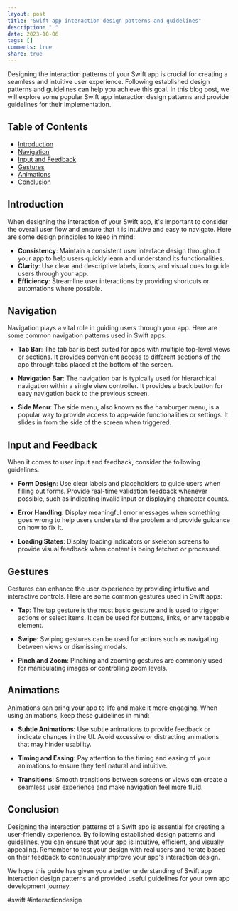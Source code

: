 ```yaml
---
layout: post
title: "Swift app interaction design patterns and guidelines"
description: " "
date: 2023-10-06
tags: []
comments: true
share: true
---
```


Designing the interaction patterns of your Swift app is crucial for creating a seamless and intuitive user experience. Following established design patterns and guidelines can help you achieve this goal. In this blog post, we will explore some popular Swift app interaction design patterns and provide guidelines for their implementation.

## Table of Contents
- [Introduction](#introduction)
- [Navigation](#navigation)
- [Input and Feedback](#input-and-feedback)
- [Gestures](#gestures)
- [Animations](#animations)
- [Conclusion](#conclusion)

<a name="introduction"></a>
## Introduction

When designing the interaction of your Swift app, it's important to consider the overall user flow and ensure that it is intuitive and easy to navigate. Here are some design principles to keep in mind:

- **Consistency**: Maintain a consistent user interface design throughout your app to help users quickly learn and understand its functionalities.
- **Clarity**: Use clear and descriptive labels, icons, and visual cues to guide users through your app.
- **Efficiency**: Streamline user interactions by providing shortcuts or automations where possible.

<a name="navigation"></a>
## Navigation

Navigation plays a vital role in guiding users through your app. Here are some common navigation patterns used in Swift apps:

- **Tab Bar**: The tab bar is best suited for apps with multiple top-level views or sections. It provides convenient access to different sections of the app through tabs placed at the bottom of the screen.

- **Navigation Bar**: The navigation bar is typically used for hierarchical navigation within a single view controller. It provides a back button for easy navigation back to the previous screen.

- **Side Menu**: The side menu, also known as the hamburger menu, is a popular way to provide access to app-wide functionalities or settings. It slides in from the side of the screen when triggered.

<a name="input-and-feedback"></a>
## Input and Feedback

When it comes to user input and feedback, consider the following guidelines:

- **Form Design**: Use clear labels and placeholders to guide users when filling out forms. Provide real-time validation feedback whenever possible, such as indicating invalid input or displaying character counts.

- **Error Handling**: Display meaningful error messages when something goes wrong to help users understand the problem and provide guidance on how to fix it.

- **Loading States**: Display loading indicators or skeleton screens to provide visual feedback when content is being fetched or processed.

<a name="gestures"></a>
## Gestures

Gestures can enhance the user experience by providing intuitive and interactive controls. Here are some common gestures used in Swift apps:

- **Tap**: The tap gesture is the most basic gesture and is used to trigger actions or select items. It can be used for buttons, links, or any tappable element.

- **Swipe**: Swiping gestures can be used for actions such as navigating between views or dismissing modals.

- **Pinch and Zoom**: Pinching and zooming gestures are commonly used for manipulating images or controlling zoom levels.

<a name="animations"></a>
## Animations

Animations can bring your app to life and make it more engaging. When using animations, keep these guidelines in mind:

- **Subtle Animations**: Use subtle animations to provide feedback or indicate changes in the UI. Avoid excessive or distracting animations that may hinder usability.

- **Timing and Easing**: Pay attention to the timing and easing of your animations to ensure they feel natural and intuitive.

- **Transitions**: Smooth transitions between screens or views can create a seamless user experience and make navigation feel more fluid.

<a name="conclusion"></a>
## Conclusion

Designing the interaction patterns of a Swift app is essential for creating a user-friendly experience. By following established design patterns and guidelines, you can ensure that your app is intuitive, efficient, and visually appealing. Remember to test your design with real users and iterate based on their feedback to continuously improve your app's interaction design.

We hope this guide has given you a better understanding of Swift app interaction design patterns and provided useful guidelines for your own app development journey.

#swift #interactiondesign